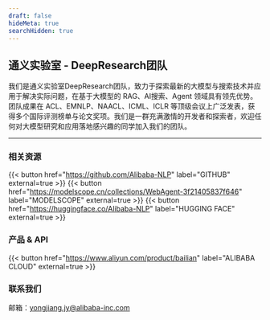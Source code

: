 ```yaml
---
draft: false
hideMeta: true
searchHidden: true
---
```


## 通义实验室 - DeepResearch团队

我们是通义实验室DeepResearch团队，致力于探索最新的大模型与搜索技术并应用于解决实际问题，在基于大模型的 RAG、AI搜索、Agent 领域具有领先优势。团队成果在 ACL、EMNLP、NAACL、ICML、ICLR 等顶级会议上广泛发表，获得多个国际评测榜单与论文奖项。我们是一群充满激情的开发者和探索者，欢迎任何对大模型研究和应用落地感兴趣的同学加入我们的团队。

---

### 相关资源

{{< button href="https://github.com/Alibaba-NLP" label="GITHUB" external=true >}}
{{< button href="https://modelscope.cn/collections/WebAgent-3f21405837f646" label="MODELSCOPE" external=true >}}
{{< button href="https://huggingface.co/Alibaba-NLP" label="HUGGING FACE" external=true >}}

### 产品 & API

{{< button href="https://www.aliyun.com/product/bailian" label="ALIBABA CLOUD" external=true >}}

### 联系我们
邮箱：<a href="mailto:yongjiang.jy@alibaba-inc.com">yongjiang.jy@alibaba-inc.com</a>
